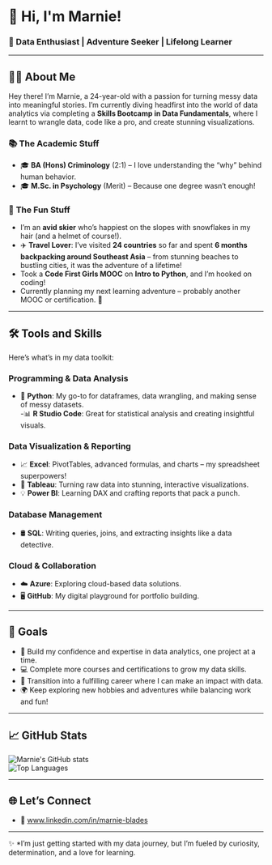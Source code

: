 # 👋 Hi, I'm Marnie!  
### 🌟 Data Enthusiast | Adventure Seeker | Lifelong Learner  

---

## 🧑‍🎓 About Me  
Hey there! I’m Marnie, a 24-year-old with a passion for turning messy data into meaningful stories. I’m currently diving headfirst into the world of data analytics via completing a **Skills Bootcamp in Data Fundamentals**, where I learnt to wrangle data, code like a pro, and create stunning visualizations.  

### 📚 **The Academic Stuff**  
- 🎓 **BA (Hons) Criminology** (2:1) – I love understanding the “why” behind human behavior.  
- 🎓 **M.Sc. in Psychology** (Merit) – Because one degree wasn’t enough!  

### 🎿 **The Fun Stuff**  
- I’m an **avid skier** who’s happiest on the slopes with snowflakes in my hair (and a helmet of course!).
- ✈️ **Travel Lover**: I’ve visited **24 countries** so far and spent **6 months backpacking around Southeast Asia** – from stunning beaches to bustling cities, it was the adventure of a lifetime!
- Took a **Code First Girls MOOC** on **Intro to Python**, and I’m hooked on coding!  
- Currently planning my next learning adventure – probably another MOOC or certification. 🚀  

---

## 🛠️ Tools and Skills  
Here’s what’s in my data toolkit:  

### **Programming & Data Analysis**  
- 🐍 **Python**: My go-to for dataframes, data wrangling, and making sense of messy datasets.  
-📊 **R Studio Code**: Great for statistical analysis and creating insightful visuals.

### **Data Visualization & Reporting**  
- 📈 **Excel**: PivotTables, advanced formulas, and charts – my spreadsheet superpowers!  
- 🎨 **Tableau**: Turning raw data into stunning, interactive visualizations.  
- 💡 **Power BI**: Learning DAX and crafting reports that pack a punch.  

### **Database Management**  
- 🛢️ **SQL**: Writing queries, joins, and extracting insights like a data detective.  

### **Cloud & Collaboration**  
- ☁️ **Azure**: Exploring cloud-based data solutions.  
- 🖥️ **GitHub**: My digital playground for portfolio building.  

---

## 🎯 Goals  
- 🌟 Build my confidence and expertise in data analytics, one project at a time.  
- 💻 Complete more courses and certifications to grow my data skills.  
- 🚀 Transition into a fulfilling career where I can make an impact with data.  
- 🌍 Keep exploring new hobbies and adventures while balancing work and fun!  

---

## 📈 GitHub Stats  
![Marnie's GitHub stats](https://github-readme-stats.vercel.app/api?username=marnie24&show_icons=true&theme=radical)  
![Top Languages](https://github-readme-stats.vercel.app/api/top-langs/?username=marnie24&layout=compact&theme=radical)  

---

## 🌐 Let’s Connect  
- 🌟 www.linkedin.com/in/marnie-blades 

---

✨ *I’m just getting started with my data journey, but I’m fueled by curiosity, determination, and a love for learning.

